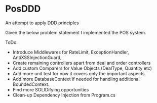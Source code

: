 # PosDDD
An attempt to apply DDD principles 

Given the below problem statement I implemented the POS system.

ToDo:
- Introduce Middlewares for RateLimit, ExceptionHandler, AntiXSSInjectionGuard, 
- Create remaining controllers apart from deal and order controllers
- Add custom Comparers for Value Objects (DealType, Quantity etc)
- Add more unit test for now it covers only the important aspects.
- Add more DatabaseContext if needed for handling additional BoundedContext.
- Find more SOLIDifying opportunities
- Clean-up Dependency Injection from Program.cs
